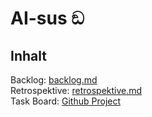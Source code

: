 # AI-sus ඞ

## Inhalt
Backlog: [backlog.md](.docs/backlog.md)  
Retrospektive: [retrospektive.md](.docs/retrospektive.md)  
Task Board: [Github Project](https://github.com/users/Vngdv/projects/2)

